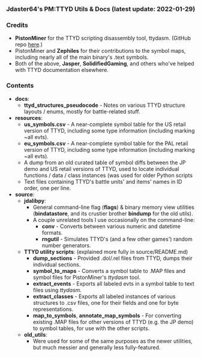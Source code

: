 ### Jdaster64's PM:TTYD Utils & Docs (latest update: 2022-01-29)

### Credits
* **PistonMiner** for the TTYD scripting disassembly tool, ttydasm. (GitHub repo [here](https://github.com/PistonMiner/ttyd-tools).)
* PistonMiner and **Zephiles** for their contributions to the symbol maps, including nearly all of the main binary's .text symbols.
* Both of the above, **Jasper**, **SolidifiedGaming**, and others who've helped with TTYD documentation elsewhere.

### Contents
* **docs**:
  * **ttyd_structures_pseudocode** - Notes on various TTYD structure layouts / enums, mostly for battle-related stuff.
* **resources**:
  * **us_symbols.csv** - A near-complete symbol table for the US retail version of TTYD, including some type information (including marking ~all evts).
  * **eu_symbols.csv** - A near-complete symbol table for the PAL retail version of TTYD, including some type information (including marking ~all evts).
  * A dump from an old curated table of symbol diffs between the JP demo and US retail versions of TTYD, used to locate individual functions / data / class instances (was used for older Python scripts
  * Text files containing TTYD's battle units' and items' names in ID order, one per line.
* **source**:
  * **jdalibpy**:
    * General command-line flag (**flags**) & binary memory view utilities (**bindatastore**, and its crustier brother **bindump** for the old utils).
    * A couple unrelated tools I use occasionally on the command-line:
      * **conv** - Converts between various numeric and datetime formats.
      * **rngutil** - Simulates TTYD's (and a few other games') random number generators.
  * **TTYD utility scripts**: (explained more fully in source/README.md)
    * **dump_sections** - Provided .dol/.rel files from TTYD, dumps their individual sections.
    * **symbol_to_maps** - Converts a symbol table to .MAP files and symbol files for PistonMiner's *ttydasm* tool.
    * **extract_events** - Exports all labeled evts in a symbol table to text files using *ttydasm*.
    * **extract_classes** - Exports all labeled instances of various structures to .csv files, one for their fields and one for byte representations.
    * **map_to_symbols**, **annotate_map_symbols** - For converting existing .MAP files for other versions of TTYD (e.g. the JP demo) to symbol tables, for use with the other scripts.
  * **old_utils**:
    * Were used for some of the same purposes as the newer utilities, but much messier and generally less fully-featured.